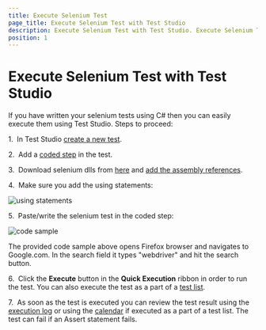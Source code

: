 ```yaml
---
title: Execute Selenium Test
page_title: Execute Selenium Test with Test Studio
description: Execute Selenium Test with Test Studio. Execute Selenium Test as part of Test Studio web test.
position: 1
---
```

# Execute Selenium Test with Test Studio

If you have written your selenium tests using C# then you can easily execute them using Test Studio. Steps to proceed:

1.&nbsp; In Test Studio <a href="http://docs.telerik.com/teststudio/getting-started/create-test-standalone/web-test" target="_blank">create a new test</a>.

2.&nbsp; Add a <a href="http://docs.telerik.com/teststudio/advanced-topics/coded-steps/coded-step" target="_blank">coded step</a> in the test. 

3.&nbsp; Download selenium dlls from <a href="http://docs.seleniumhq.org/download/" target="_blank">here</a> and <a href="http://docs.telerik.com/teststudio/advanced-topics/coded-steps/add-assembly-reference" target="_blank">add the assembly references</a>.

4.&nbsp; Make sure you add the using statements:

![using statements][1]

5.&nbsp; Paste/write the selenium test in the coded step:

![code sample][2]

The provided code sample above opens Firefox browser and navigates to Google.com. In the search field it types "webdriver" and hit the search button.

6.&nbsp; Click the <a hreg="http://docs.telerik.com/teststudio/getting-started/test-execution/quick-execution" target="_blank">**Execute**</a> button in the **Quick Execution** ribbon in order to run the test. You can also execute the test as a part of a <a href="http://docs.telerik.com/teststudio/getting-started/test-execution/test-lists-standalone" target="_blank">test list</a>.

7.&nbsp; As soon as the test is executed you can review the test result using the <a href="http://docs.telerik.com/teststudio/troubleshooting-guide/troubleshooting-tools-tg/using-the-execution-log" target="_blank">execution log</a> or using the <a href="http://docs.telerik.com/teststudio/getting-started/test-results/calendar" target="_blank">calendar</a> if executed as a part of a test list. The test can fail if an Assert statement fails.

[1]: /img/knowledge-base/test-execution-kb/execute-selenium-test/fig1.png
[2]: /img/knowledge-base/test-execution-kb/execute-selenium-test/fig2.png



